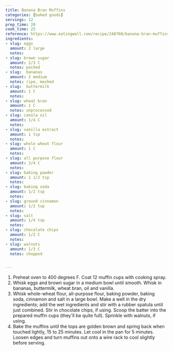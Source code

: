 ```yaml
---
title: Banana Bran Muffins
categories: [baked goods]
servings: 12
prep_time: 20
cook_time: 25
reference: https://www.eatingwell.com/recipe/248768/banana-bran-muffins/
ingredients:
- slug: eggs
  amount: 2 large
  notes:
- slug: brown sugar
  amount: 2/3 C
  notes: packed
- slug:  bananas
  amount: 2 medium
  notes: ripe, mashed
- slug:  buttermilk
  amount: 1 C
  notes:
- slug: wheat bran
  amount: 1 C
  notes: unprocessed
- slug: canola oil
  amount: 1/4 C
  notes:
- slug: vanilla extract
  amount: 1 tsp
  notes:
- slug: whole wheat flour
  amount: 1 C
  notes:
- slug: all purpose flour
  amount: 3/4 C
  notes:
- slug: baking powder
  amount: 1 1/2 tsp
  notes:
- slug: baking soda
  amount: 1/2 tsp
  notes:
- slug: ground cinnamon
  amount: 1/2 tsp
  notes:
- slug: salt
  amount: 1/4 tsp
  notes:
- slug: chocolate chips
  amount: 1/2 C
  notes:
- slug: walnuts
  amount: 1/3 C
  notes: chopped


---
```


1. Preheat oven to 400 degrees F. Coat 12 muffin cups with cooking spray.
2. Whisk eggs and brown sugar in a medium bowl until smooth. Whisk in bananas, buttermilk, wheat bran, oil and vanilla.
3. Whisk whole-wheat flour, all-purpose flour, baking powder, baking soda, cinnamon and salt in a large bowl. Make a well in the dry ingredients; add the wet ingredients and stir with a rubber spatula until just combined. Stir in chocolate chips, if using. Scoop the batter into the prepared muffin cups (they'll be quite full). Sprinkle with walnuts, if using.
4. Bake the muffins until the tops are golden brown and spring back when touched lightly, 15 to 25 minutes. Let cool in the pan for 5 minutes. Loosen edges and turn muffins out onto a wire rack to cool slightly before serving.
